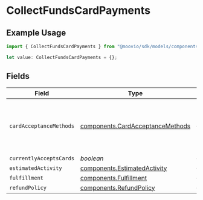 # CollectFundsCardPayments

## Example Usage

```typescript
import { CollectFundsCardPayments } from "@moovio/sdk/models/components";

let value: CollectFundsCardPayments = {};
```

## Fields

| Field                                                                                | Type                                                                                 | Required                                                                             | Description                                                                          |
| ------------------------------------------------------------------------------------ | ------------------------------------------------------------------------------------ | ------------------------------------------------------------------------------------ | ------------------------------------------------------------------------------------ |
| `cardAcceptanceMethods`                                                              | [components.CardAcceptanceMethods](../../models/components/cardacceptancemethods.md) | :heavy_minus_sign:                                                                   | Describes the distribution of card transactions by payment method.                   |
| `currentlyAcceptsCards`                                                              | *boolean*                                                                            | :heavy_minus_sign:                                                                   | N/A                                                                                  |
| `estimatedActivity`                                                                  | [components.EstimatedActivity](../../models/components/estimatedactivity.md)         | :heavy_minus_sign:                                                                   | N/A                                                                                  |
| `fulfillment`                                                                        | [components.Fulfillment](../../models/components/fulfillment.md)                     | :heavy_minus_sign:                                                                   | N/A                                                                                  |
| `refundPolicy`                                                                       | [components.RefundPolicy](../../models/components/refundpolicy.md)                   | :heavy_minus_sign:                                                                   | N/A                                                                                  |